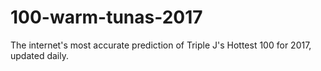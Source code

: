 # 100-warm-tunas-2017
The internet's most accurate prediction of Triple J's Hottest 100 for 2017, updated daily.
